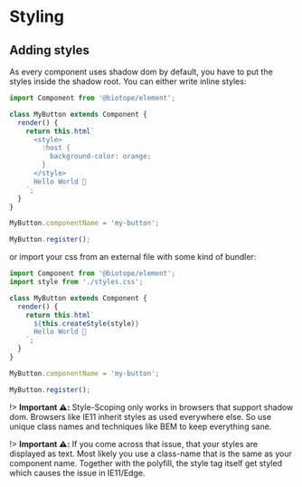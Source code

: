 # Styling

## Adding styles
As every component uses shadow dom by default, you have to put the styles inside the shadow root. You can either write inline styles:
```js
import Component from '@biotope/element';

class MyButton extends Component {
  render() {
    return this.html`
      <style>
        :host {
          background-color: orange;
        }
      </style>
      Hello World 🐤
    `;
  }
}

MyButton.componentName = 'my-button';

MyButton.register();
```

or import your css from an external file with some kind of bundler:
```js
import Component from '@biotope/element';
import style from './styles.css';

class MyButton extends Component {
  render() {
    return this.html`
      ${this.createStyle(style)}
      Hello World 🐤
    `;
  }
}

MyButton.componentName = 'my-button';

MyButton.register();
```

!> __Important ⚠️:__ Style-Scoping only works in browsers that support shadow dom. Browsers like IE11 inherit styles as used everywhere else. So use unique class names and techniques like BEM to keep everything sane.

!> __Important ⚠️:__ If you come across that issue, that your styles are displayed as text. Most likely you use a class-name that is the same as your component name. Together with the polyfill, the style tag itself get styled which causes the issue in IE11/Edge.
